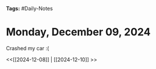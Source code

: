 **Tags:** #Daily-Notes
# Monday, December 09, 2024

Crashed my car :(

<<[[2024-12-08]] | [[2024-12-10]] >>